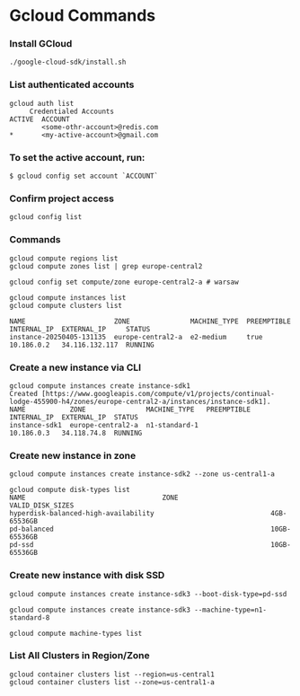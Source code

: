 # Gcloud Commands


### Install GCloud

    ./google-cloud-sdk/install.sh

### List authenticated accounts
    gcloud auth list
         Credentialed Accounts
    ACTIVE  ACCOUNT 
            <some-othr-account>@redis.com
    *       <my-active-account>@gmail.com

### To set the active account, run:
    $ gcloud config set account `ACCOUNT`
    
### Confirm project access
    gcloud config list
    
### Commands
    gcloud compute regions list
    gcloud compute zones list | grep europe-central2
    
    gcloud config set compute/zone europe-central2-a # warsaw
    
    gcloud compute instances list
    gcloud compute clusters list
    
    NAME                      ZONE               MACHINE_TYPE  PREEMPTIBLE  INTERNAL_IP  EXTERNAL_IP     STATUS
    instance-20250405-131135  europe-central2-a  e2-medium     true         10.186.0.2   34.116.132.117  RUNNING

### Create a new instance via CLI

    gcloud compute instances create instance-sdk1
    Created [https://www.googleapis.com/compute/v1/projects/continual-lodge-455900-h4/zones/europe-central2-a/instances/instance-sdk1].
    NAME           ZONE               MACHINE_TYPE   PREEMPTIBLE  INTERNAL_IP  EXTERNAL_IP  STATUS
    instance-sdk1  europe-central2-a  n1-standard-1               10.186.0.3   34.118.74.8  RUNNING

### Create new instance in zone
    gcloud compute instances create instance-sdk2 --zone us-central1-a

    gcloud compute disk-types list
    NAME                                  ZONE                       VALID_DISK_SIZES
    hyperdisk-balanced-high-availability                             4GB-65536GB
    pd-balanced                                                      10GB-65536GB
    pd-ssd                                                           10GB-65536GB

### Create new instance with disk SSD
    gcloud compute instances create instance-sdk3 --boot-disk-type=pd-ssd
    
    gcloud compute instances create instance-sdk3 --machine-type=n1-standard-8
    
    gcloud compute machine-types list

### List All Clusters in Region/Zone

    gcloud container clusters list --region=us-central1
    gcloud container clusters list --zone=us-central1-a